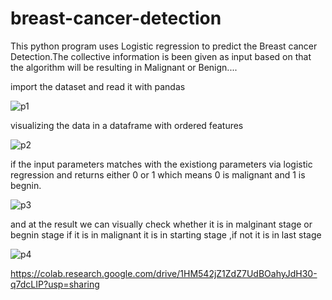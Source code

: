 # breast-cancer-detection
This python program uses Logistic regression to predict the Breast cancer Detection.The collective information is been given 
as input based on that the algorithm will be resulting in Malignant or Benign....



import the dataset and read it with pandas

![p1](https://user-images.githubusercontent.com/60866104/94984994-d8b23b00-056f-11eb-9df2-b01329e6f989.JPG)

visualizing the data in a dataframe with ordered features

![p2](https://user-images.githubusercontent.com/60866104/94984995-db149500-056f-11eb-8374-cb3955ce8030.JPG)

if the input parameters matches with the existiong parameters via logistic regression and returns either 0 or 1
which means 0 is malignant and 1 is begnin.

![p3](https://user-images.githubusercontent.com/60866104/94984996-dbad2b80-056f-11eb-8cf7-861aca8211a1.JPG)

and at the result we can visually check whether it is in malginant stage or begnin stage
if it is in malignant it is in starting stage ,if not it is in last stage

![p4](https://user-images.githubusercontent.com/60866104/94984997-dc45c200-056f-11eb-82fe-73a0eb48cb27.JPG)


https://colab.research.google.com/drive/1HM542jZ1ZdZ7UdBOahyJdH30-q7dcLIP?usp=sharing

